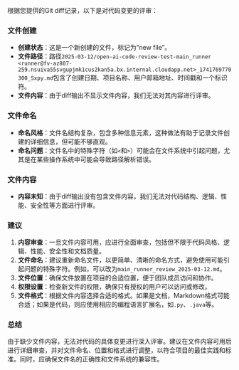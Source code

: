 根据您提供的Git diff记录，以下是对代码变更的评审：

### 文件创建
- **创建状态**：这是一个新创建的文件，标记为“new file”。
- **文件路径**：路径`2025-03-12/open-ai-code-review-test-main_runner <runner@fv-az807-259.nsuiva55svgupjmk1cus2kan5a.bx.internal.cloudapp.net>_1741769770300_Sxpy.md`包含了创建日期、项目名称、用户邮箱地址、时间戳和一个标识符。
- **文件内容**：由于diff输出不显示文件内容，我们无法对其内容进行评审。

### 文件命名
- **命名风格**：文件名结构复杂，包含多种信息元素，这种做法有助于记录文件创建的详细信息，但可能不够直观。
- **命名问题**：文件名中的特殊字符（如`<`和`>`）可能会在文件系统中引起问题，尤其是在某些操作系统中可能会导致路径解析错误。

### 文件内容
- **内容未知**：由于diff输出没有包含文件内容，我们无法对代码结构、逻辑、性能、安全性等方面进行评审。

### 建议
1. **内容审查**：一旦文件内容可用，应进行全面审查，包括但不限于代码风格、逻辑、性能、安全性和文档质量。
2. **文件命名**：建议重新命名文件，以更简单、清晰的命名方式，避免使用可能引起问题的特殊字符。例如，可以改为`main_runner_review_2025-03-12.md`。
3. **文件位置**：确保文件放置在项目的合适位置，便于团队成员访问和协作。
4. **权限设置**：检查新文件的权限，确保只有授权的用户可以访问或修改。
5. **文件格式**：根据文件内容选择合适的格式。如果是文档，Markdown格式可能合适；如果是代码，则应使用相应的编程语言扩展名，如`.py`、`.java`等。

### 总结
由于缺少文件内容，无法对代码的具体变更进行深入评审。建议在文件内容可用后进行详细审查，并对文件命名、位置和格式进行调整，以符合项目的最佳实践和标准。同时，应确保文件名的正确性和文件系统的兼容性。